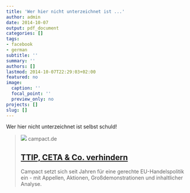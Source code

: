 ```yaml
---
title: 'Wer hier nicht unterzeichnet ist ...'
author: admin
date: 2014-10-07
output: pdf_document
categories: []
tags:
- facebook
- german
subtitle: ''
summary: ''
authors: []
lastmod: 2014-10-07T22:29:03+02:00
featured: no
image:
  caption: ''
  focal_point: ''
  preview_only: no
projects: []
slug: []
---
```

Wer hier nicht unterzeichnet ist selbst schuld!
> [![](https://www.campact.de/wp-content/uploads/2021/05/handelspolitik-finanzpolitik.jpg)](https://www.campact.de/ttip-ebi/ebi-appell/teilnehmen/)
> campact.de
> ## [TTIP, CETA & Co. verhindern](https://www.campact.de/ttip-ebi/ebi-appell/teilnehmen/)
>
>Campact setzt sich seit Jahren für eine gerechte EU-Handelspolitik ein - mit Appellen, Aktionen, Großdemonstrationen und inhaltlicher Analyse.

